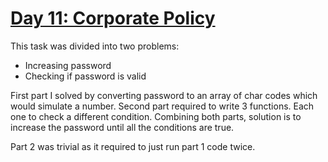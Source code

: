 # [Day 11: Corporate Policy](https://adventofcode.com/2015/day/11)

This task was divided into two problems:

- Increasing password
- Checking if password is valid

First part I solved by converting password to an array of char codes which would
simulate a number.
Second part required to write 3 functions. Each one to check a different condition.
Combining both parts, solution is to increase the password until all the conditions are true.

Part 2 was trivial as it required to just run part 1 code twice.
